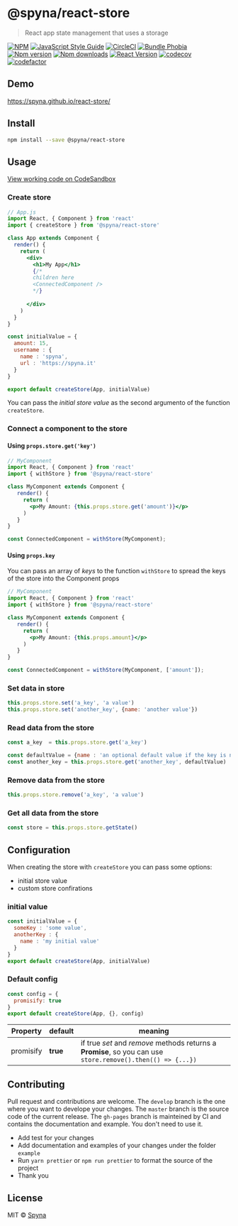 # @spyna/react-store

> React app state management that uses a storage

[![NPM](https://img.shields.io/npm/v/@spyna/react-store.svg)](https://www.npmjs.com/package/@spyna/react-store) [![JavaScript Style Guide](https://img.shields.io/badge/code_style-standard-brightgreen.svg)](https://standardjs.com)
[![CircleCI](https://img.shields.io/circleci/project/github/Spyna/react-store/master.svg?style=flat-square)](https://img.shields.io/circleci/project/github/Spyna/react-store/master.svg?style=flat-square)
[![Bundle Phobia](https://img.shields.io/bundlephobia/minzip/@spyna/react-store.svg?style=flat-square)](https://img.shields.io/bundlephobia/minzip/@spyna/react-store.svg?style=flat-square)
[![Npm version](https://img.shields.io/npm/v/@spyna/react-store.svg?style=flat-square)](https://img.shields.io/npm/v/@spyna/react-store.svg?style=flat-square)
[![Npm downloads](https://img.shields.io/npm/dt/@spyna/react-store.svg?style=flat-square)](https://img.shields.io/npm/dt/@spyna/react-store.svg)
[![React Version](https://img.shields.io/npm/dependency-version/@spyna/react-store/peer/react.svg?style=flat-square)](https://img.shields.io/npm/dependency-version/@spyna/react-store/peer/react.svg?style=flat-square)
[![codecov](https://codecov.io/gh/Spyna/react-store/branch/master/graph/badge.svg)](https://codecov.io/gh/Spyna/react-store)
[![codefactor](https://www.codefactor.io/repository/github/Spyna/react-store/badge?style=flat-square)](https://www.codefactor.io/repository/github/spyna/react-store/overview/master)
  


## Demo 

https://spyna.github.io/react-store/

## Install

```bash
npm install --save @spyna/react-store
```

## Usage

[View working code on CodeSandbox](https://codesandbox.io/s/62zq0n407r?autoresize=1&hidenavigation=1)


### Create store

```jsx
// App.js
import React, { Component } from 'react'
import { createStore } from '@spyna/react-store'

class App extends Component {
  render() {
    return (
      <div>
        <h1>My App</h1>
        {/*
        children here
        <ConnectedComponent />
        */}
        
      </div>
    )
  }
}

const initialValue = {
  amount: 15,
  username : {
    name : 'spyna',
    url : 'https://spyna.it'
  }
}

export default createStore(App, initialValue)
```

You can pass the *initial store value* as the second argumento of the function `createStore`.

### Connect a component to the store

#### Using `props.store.get('key')`

```jsx
// MyComponent
import React, { Component } from 'react'
import { withStore } from '@spyna/react-store'

class MyComponent extends Component {
   render() {
     return (
       <p>My Amount: {this.props.store.get('amount')}</p>
     )
   }
}

const ConnectedComponent = withStore(MyComponent);
```

#### Using `props.key`

You can pass an array of *keys* to the function `withStore` to spread the keys of the store into the Component props

```jsx
// MyComponent
import React, { Component } from 'react'
import { withStore } from '@spyna/react-store'

class MyComponent extends Component {
   render() {
     return (
       <p>My Amount: {this.props.amount}</p>
     )
   }
}

const ConnectedComponent = withStore(MyComponent, ['amount']);
```


### Set data in store 

```jsx
this.props.store.set('a_key', 'a value')
this.props.store.set('another_key', {name: 'another value'})
```

### Read data from the store

```jsx
const a_key  = this.props.store.get('a_key')

const defaultValue = {name : 'an optional default value if the key is not found'}
const another_key = this.props.store.get('another_key', defaultValue)
```

### Remove data from the store 

```jsx
this.props.store.remove('a_key', 'a value')
```

### Get all data from the store

```jsx
const store = this.props.store.getState()
```

## Configuration

When creating the store with `createStore` you can pass some options:

 * initial store value
 * custom store confirations

### initial value 

```jsx
const initialValue = {
  someKey : 'some value',
  anotherKey : {
    name : 'my initial value'
  }
}
export default createStore(App, initialValue)

```

### Default config

```jsx
const config = {
  promisify: true
}
export default createStore(App, {}, config)

```

| Property | default | meaning |
| --- | --- | --- |
| promisify | **true** | if true *set* and *remove* methods returns a **Promise**, so you can use `store.remove().then(() => {...})` |

## Contributing

Pull request and contributions are welcome. 
The `develop` branch is the one where you want to develope your changes. 
The `master` branch is the source code of the current release. 
The `gh-pages` branch is mainteined by CI and contains the documentation and example. You don't need to use it.


* Add test for your changes
* Add documentation and examples of your changes under the folder `example`
* Run `yarn prettier` or `npm run prettier` to format the source of the project
* Thank you

## License

MIT © [Spyna](https://github.com/Spyna)
